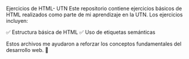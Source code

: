 Ejercicios de HTML- UTN
Este repositorio contiene ejercicios básicos de HTML realizados como parte de mi aprendizaje en la UTN. Los ejercicios incluyen:

✅ Estructura básica de HTML
✅ Uso de etiquetas semánticas


Estos archivos me ayudaron a reforzar los conceptos fundamentales del desarrollo web. 🚀

